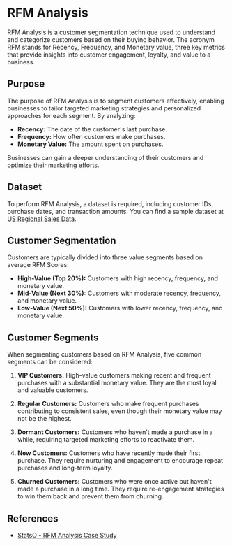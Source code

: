 # RFM Analysis

RFM Analysis is a customer segmentation technique used to understand and categorize customers based on their buying behavior. The acronym RFM stands for Recency, Frequency, and Monetary value, three key metrics that provide insights into customer engagement, loyalty, and value to a business.

## Purpose

The purpose of RFM Analysis is to segment customers effectively, enabling businesses to tailor targeted marketing strategies and personalized approaches for each segment. By analyzing:

- **Recency:** The date of the customer's last purchase.
- **Frequency:** How often customers make purchases.
- **Monetary Value:** The amount spent on purchases.

Businesses can gain a deeper understanding of their customers and optimize their marketing efforts.

## Dataset

To perform RFM Analysis, a dataset is required, including customer IDs, purchase dates, and transaction amounts. You can find a sample dataset at [US Regional Sales Data](https://data.world/dataman-udit/us-regional-sales-data).

## Customer Segmentation

Customers are typically divided into three value segments based on average RFM Scores:

- **High-Value (Top 20%):** Customers with high recency, frequency, and monetary value.
- **Mid-Value (Next 30%):** Customers with moderate recency, frequency, and monetary value.
- **Low-Value (Next 50%):** Customers with lower recency, frequency, and monetary value.

## Customer Segments

When segmenting customers based on RFM Analysis, five common segments can be considered:

1. **VIP Customers:** High-value customers making recent and frequent purchases with a substantial monetary value. They are the most loyal and valuable customers.

2. **Regular Customers:** Customers who make frequent purchases contributing to consistent sales, even though their monetary value may not be the highest.

3. **Dormant Customers:** Customers who haven't made a purchase in a while, requiring targeted marketing efforts to reactivate them.

4. **New Customers:** Customers who have recently made their first purchase. They require nurturing and engagement to encourage repeat purchases and long-term loyalty.

5. **Churned Customers:** Customers who were once active but haven't made a purchase in a long time. They require re-engagement strategies to win them back and prevent them from churning.

## References

- [StatsO - RFM Analysis Case Study](https://statso.io/rfm-analysis-case-study/)


